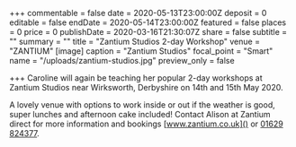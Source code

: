 +++
commentable = false
date = 2020-05-13T23:00:00Z
deposit = 0
editable = false
endDate = 2020-05-14T23:00:00Z
featured = false
places = 0
price = 0
publishDate = 2020-03-16T21:30:07Z
share = false
subtitle = ""
summary = ""
title = "Zantium Studios 2-day Workshop"
venue = "ZANTIUM"
[image]
caption = "Zantium Studios"
focal_point = "Smart"
name = "/uploads/zantium-studios.jpg"
preview_only = false

+++
Caroline will again be teaching her popular 2-day workshops at Zantium Studios near Wirksworth, Derbyshire on 14th and 15th May 2020.

A lovely venue with options to work inside or out if the weather is good, super lunches and afternoon cake included! Contact Alison at Zantium direct for more information and bookings [www.zantium.co.uk]() or [01629 824377](tel:01629824377).